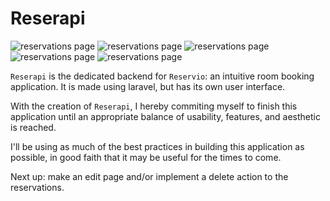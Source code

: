# Reserapi


![reservations page](https://i.ibb.co/HxWkM1B/image.png)
![reservations page](https://i.ibb.co/SJz6zcT/image.png)
![reservations page](https://i.ibb.co/KxfXX2p/image.png)
![reservations page](https://i.ibb.co/xYF5bL0/image.png)
![reservations page](https://i.ibb.co/6DzkvR0/image.png)


`Reserapi` is the dedicated backend for `Reservio`: an intuitive room booking application. It is made using laravel, but has its own user interface.

With the creation of `Reserapi`, I hereby commiting myself to finish this application until an appropriate balance of usability, features, and aesthetic is reached.

I'll be using as much of the best practices in building this application as possible, in good faith that it may be useful for the times to come.

Next up: make an edit page and/or implement a delete action to the reservations.
